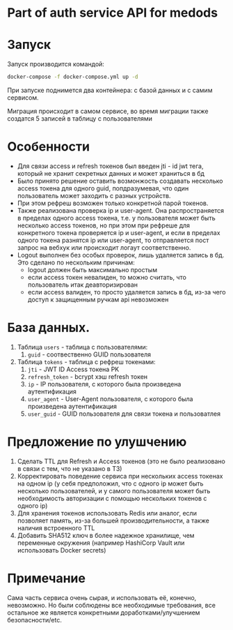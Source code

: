 # Part of auth service API for medods

# Запуск

Запуск производится командой:

```bash
docker-compose -f docker-compose.yml up -d
```

При запуске поднимется два контейнера: с базой данных и с самим сервисом.

Миграция происходит в самом сервисе, во время миграции также создатся 5 записей в таблицу с пользователями

# Особенности

- Для связи access и refresh токенов был введен jti - id jwt тега, который не хранит секретных данных и может храниться в бд
-   Было принято решение оставить возмонжость создавать несколько access токена для одного guid, попдразумевая, что один пользователь может заходить с разных устройств.
-   При этом рефреш возможен только конкретной парой токенов.
-   Также реализована проверка ip и user-agent. Она распространяется в пределах одного access токена, т.е. у пользователя может быть несколько access токенов, но при этом при рефреше для конкретного токена проверяется ip и user-agent, и если в пределах одного токена разнятся ip или user-agent, то отправляется пост запрос на вебхук или происходит логаут соответственно.
-   Logout выполнен без особых проверок, лишь удаляется запись в бд. Это сделано по нескольким причинам:
    -   logout должен быть максимально простым
    -   если access токен невалиден, то можно считать, что пользователь итак деавторизирован
    -   если access валиден, то просто удаляется запись в бд, из-за чего доступ к защищенным ручкам api невозможен

# База данных.

1. Таблица `users` - таблица с пользователями:
    1. `guid` - соотвественно GUID пользователя
2. Таблица `tokens` - таблица с рефреш токенами:
    1. `jti` - JWT ID Access токена  PK
    2. `refresh_token` - bcrypt хэш refresh токен
    3. `ip` - IP пользователя, с которого была произведена аутентификация
    4. `user_agent` - User-Agent пользователя, с которого была произведена аутентификация
    5. `user_guid` - GUID пользователя для связи токена и пользоватлея

# Предложение по улушчению

1. Сделать TTL для Refresh и Access токенов (это не было реализовано в связи с тем, что не указано в ТЗ)
2. Корректировать поведение сервиса при нескольких access токенах на одном ip (у себя предположил, что с одного ip может быть несколько пользователей, и у самого пользователя может быть необходимость авторизации с помощью нескольких токенов с одного ip)
3. Для хранения токенов использовать Redis или аналог, если позволяет память, из-за большей производительности, а также наличия встроенного TTL
4. Добавить SHA512 ключ в более надежное хранилище, чем переменные окружения (например HashiCorp Vault или использовать Docker secrets)

# Примечание
Сама часть сервиса очень сырая, и использовать её, конечно, невозможно. Но были соблюдены все необходимые требования, все остальное же является конкретными доработками/улучшением безопасности/etc.
